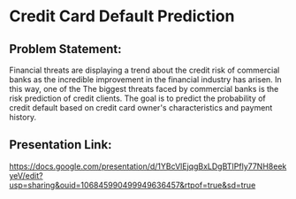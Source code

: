 # Credit Card Default Prediction

## Problem Statement:
Financial threats are displaying a trend about the credit risk of commercial banks as the
incredible improvement in the financial industry has arisen. In this way, one of the
The biggest threats faced by commercial banks is the risk prediction of credit clients.
The goal is to predict the probability of credit default based on credit card owner's
characteristics and payment history.

## Presentation Link:
https://docs.google.com/presentation/d/1YBcVlEjqgBxLDgBTIPfly77NH8eekyeV/edit?usp=sharing&ouid=106845990499949636457&rtpof=true&sd=true
